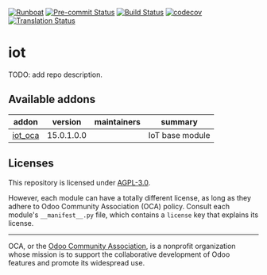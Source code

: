 
[![Runboat](https://img.shields.io/badge/runboat-Try%20me-875A7B.png)](https://runboat.odoo-community.org/builds?repo=OCA/iot&target_branch=15.0)
[![Pre-commit Status](https://github.com/OCA/iot/actions/workflows/pre-commit.yml/badge.svg?branch=15.0)](https://github.com/OCA/iot/actions/workflows/pre-commit.yml?query=branch%3A15.0)
[![Build Status](https://github.com/OCA/iot/actions/workflows/test.yml/badge.svg?branch=15.0)](https://github.com/OCA/iot/actions/workflows/test.yml?query=branch%3A15.0)
[![codecov](https://codecov.io/gh/OCA/iot/branch/15.0/graph/badge.svg)](https://codecov.io/gh/OCA/iot)
[![Translation Status](https://translation.odoo-community.org/widgets/iot-15-0/-/svg-badge.svg)](https://translation.odoo-community.org/engage/iot-15-0/?utm_source=widget)

<!-- /!\ do not modify above this line -->

# iot

TODO: add repo description.

<!-- /!\ do not modify below this line -->

<!-- prettier-ignore-start -->

[//]: # (addons)

Available addons
----------------
addon | version | maintainers | summary
--- | --- | --- | ---
[iot_oca](iot_oca/) | 15.0.1.0.0 |  | IoT base module

[//]: # (end addons)

<!-- prettier-ignore-end -->

## Licenses

This repository is licensed under [AGPL-3.0](LICENSE).

However, each module can have a totally different license, as long as they adhere to Odoo Community Association (OCA)
policy. Consult each module's `__manifest__.py` file, which contains a `license` key
that explains its license.

----
OCA, or the [Odoo Community Association](http://odoo-community.org/), is a nonprofit
organization whose mission is to support the collaborative development of Odoo features
and promote its widespread use.
